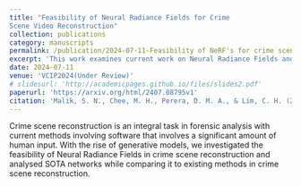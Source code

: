 ```yaml
---
title: "Feasibility of Neural Radiance Fields for Crime
Scene Video Reconstruction"
collection: publications
category: manuscripts
permalink: /publication/2024-07-11-Feasibility of NeRF's for crime scene reconstruction-2
excerpt: 'This work examines current work on Neural Radiance Fields and assesses their applicability to crime scene reconstruction tasks.'
date: 2024-07-11
venue: 'VCIP2024(Under Review)'
# slidesurl: 'http://academicpages.github.io/files/slides2.pdf'
paperurl: 'https://arxiv.org/html/2407.08795v1'
citation: 'Malik, S. N., Chee, M. H., Perera, D. M. A., & Lim, C. H. (2024). Feasibility of Neural Radiance Fields for Crime Scene Video Reconstruction. arXiv preprint arXiv:2407.08795.'
---
```


Crime scene reconstruction is an integral task in forensic analysis with current methods involving software that involves a significant amount of human input. With the rise of generative models, we investigated the feasibility of Neural Radiance Fields in crime scene reconstruction and analysed SOTA networks while comparing it to existing methods in crime scene reconstruction. 

